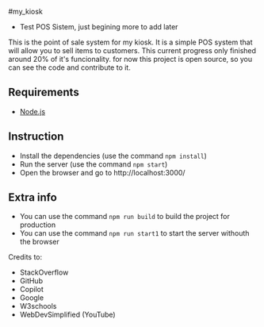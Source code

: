 #my_kiosk

 - Test POS Sistem, just begining more to add later

This is the point of sale system for my kiosk. It is a simple POS system that will allow you to sell items to customers. This current progress only finished around 20% of it's funcionality.
for now this project is open source, so you can see the code and contribute to it.

## Requirements
* [Node.js](https://nodejs.org/)

## Instruction
* Install the dependencies (use the command `npm install`)
* Run the server (use the command `npm start`)
* Open the browser and go to http://localhost:3000/

## Extra info
* You can use the command `npm run build` to build the project for production
* You can use the command `npm run start1` to start the server withouth the browser



Credits to:
* StackOverflow
* GitHub
* Copilot
* Google
* W3schools
* WebDevSimplified (YouTube)